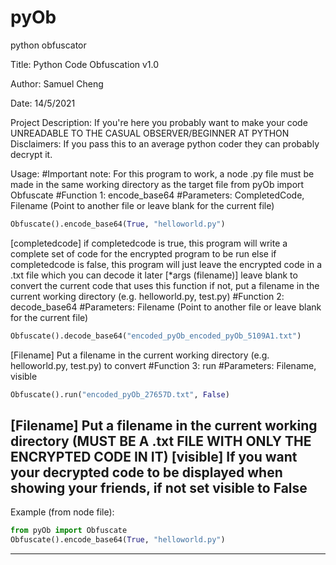 # pyOb
python obfuscator

Title: Python Code Obfuscation v1.0

Author: Samuel Cheng

Date: 14/5/2021

Project Description: If you're here you probably want to make your code UNREADABLE TO THE CASUAL OBSERVER/BEGINNER AT PYTHON
Disclaimers: If you pass this to an average python coder they can probably decrypt it.

Usage:
#Important note: For this program to work, a node .py file must be made in the same working directory as the target file
from pyOb import Obfuscate
#Function 1: encode_base64
#Parameters:            CompletedCode, Filename (Point to another file or leave blank for the current file)
```python
Obfuscate().encode_base64(True, "helloworld.py")
```
[completedcode]
if completedcode is true, this program will write a complete set of code for the encrypted program to be run
else if completedcode is false, this program will just leave the encrypted code in a .txt file which you can decode it later
[*args (filename)]
leave blank to convert the current code that uses this function
if not, put a filename in the current working directory (e.g. helloworld.py, test.py)
#Function 2: decode_base64
#Parameters:              Filename (Point to another file or leave blank for the current file)
```python
Obfuscate().decode_base64("encoded_pyOb_encoded_pyOb_5109A1.txt")
```
[Filename]
Put a filename in the current working directory (e.g. helloworld.py, test.py) to convert
#Function 3: run
#Parameters:   Filename, visible
```python
Obfuscate().run("encoded_pyOb_27657D.txt", False)
```
[Filename]
Put a filename in the current working directory (MUST BE A .txt FILE WITH ONLY THE ENCRYPTED CODE IN IT)
[visible]
If you want your decrypted code to be displayed when showing your friends, if not set visible to False
----
Example (from node file):
```python
from pyOb import Obfuscate
Obfuscate().encode_base64(True, "helloworld.py")
```
----
